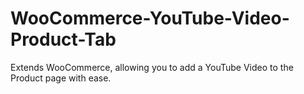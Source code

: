 WooCommerce-YouTube-Video-Product-Tab
=====================================

Extends WooCommerce, allowing you to add a YouTube Video to the Product page with ease.
